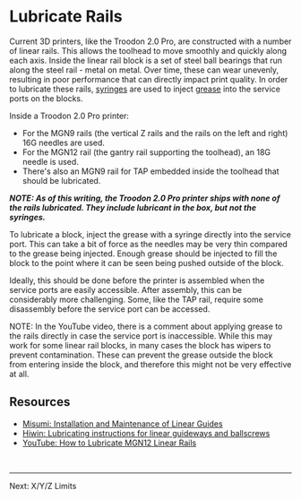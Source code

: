 # Lubricate Rails
Current 3D printers, like the Troodon 2.0 Pro, are constructed with a number of linear rails. This allows the toolhead to move smoothly and quickly along each axis. 
Inside the linear rail block is a set of steel ball bearings that run along the steel rail - metal on metal. Over time, these can wear unevenly, resulting in poor performance that can directly impact print quality. 
In order to lubricate these rails, [syringes](https://github.com/500Foods/WelcomeToTroodon/blob/main/docs/level_1/syringes.md) are used to inject [grease](https://github.com/500Foods/WelcomeToTroodon/blob/main/docs/level_1/grease.md) into the service ports on the blocks.

Inside a Troodon 2.0 Pro printer:
- For the MGN9 rails (the vertical Z rails and the rails on the left and right) 16G needles are used.
- For the MGN12 rail (the gantry rail supporting the toolhead), an 18G needle is used.
- There's also an MGN9 rail for TAP embedded inside the toolhead that should be lubricated.

***NOTE: As of this writing, the Troodon 2.0 Pro printer ships with none of the rails lubricated. They include lubricant in the box, but not the syringes.***

To lubricate a block, inject the grease with a syringe directly into the service port. This can take a bit of force as the needles may be very thin compared to the grease being injected. 
Enough grease should be injected to fill the block to the point where it can be seen being pushed outside of the block.

Ideally, this should be done before the printer is assembled when the service ports are easily accessible. After assembly, this can be considerably more challenging. Some, like the TAP rail, require some disassembly before the service port can be accessed.

NOTE: In the YouTube video, there is a comment about applying grease to the rails directly in case the service port is inaccessible. 
While this may work for some linear rail blocks, in many cases the block has wipers to prevent contamination. 
These can prevent the grease outside the block from entering inside the block, and therefore this might not be very effective at all. 

## Resources
- [Misumi: Installation and Maintenance of Linear Guides](https://us.misumi-ec.com/pdf/fa/2010/p0501.pdf)
- [Hiwin: Lubricating instructions for linear guideways and ballscrews](https://www.hiwin.com/wp-content/uploads/lubricating_instructions.pdf)
- [YouTube: How to Lubricate MGN12 Linear Rails](https://www.youtube.com/watch?v=GWzz6fQiWmw)

<br /><hr>

Next: X/Y/Z Limits
